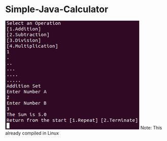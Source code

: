 # Simple-Java-Calculator
 ![alt text here](screenshoots/Terminal.png)
 Note: This already compiled in Linux
